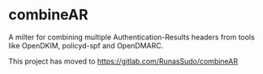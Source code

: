 # combineAR

A milter for combining multiple Authentication-Results headers from tools like OpenDKIM, policyd-spf and OpenDMARC.

This project has moved to https://gitlab.com/RunasSudo/combineAR
